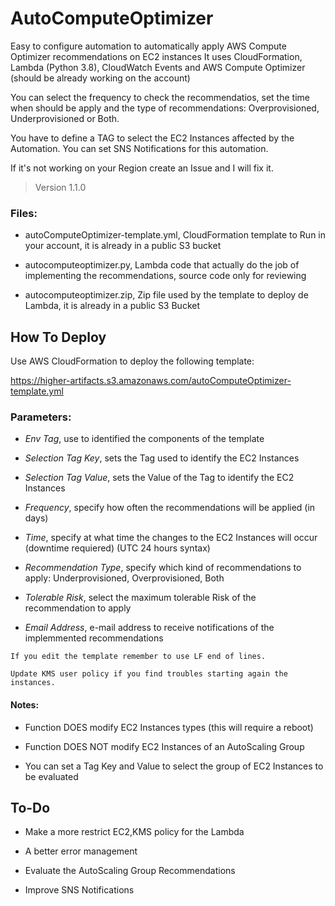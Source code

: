 # AutoComputeOptimizer
Easy to configure automation to automatically apply AWS Compute Optimizer recommendations on EC2 instances
It uses CloudFormation, Lambda (Python 3.8), CloudWatch Events and AWS Compute Optimizer (should be already working on the account)

You can select the frequency to check the recommendatios, set the time when should be apply and the type of recommendations: Overprovisioned, Underprovisioned or Both.

You have to define a TAG to select the EC2 Instances affected by the Automation. You can set SNS Notifications for this automation.

If it's not working on your Region create an Issue and I will fix it.

> Version 1.1.0

### Files:
- autoComputeOptimizer-template.yml, CloudFormation template to Run in your account, it is already in a public S3 bucket

- autocomputeoptimizer.py, Lambda code that actually do the job of implementing the recommendations, source code only for reviewing

- autocomputeoptimizer.zip, Zip file used by the template to deploy de Lambda, it is already in a public S3 Bucket

## How To Deploy
Use AWS CloudFormation to deploy the following template:

https://higher-artifacts.s3.amazonaws.com/autoComputeOptimizer-template.yml

### Parameters:
- *Env Tag*, use to identified the components of the template

- *Selection Tag Key*, sets the Tag used to identify the EC2 Instances

- *Selection Tag Value*, sets the Value of the Tag to identify the EC2 Instances

- *Frequency*, specify how often the recommendations will be applied (in days)

- *Time*, specify at what time the changes to the EC2 Instances will occur (downtime requiered) (UTC 24 hours syntax)

- *Recommendation Type*, specify which kind of recommendations to apply: Underprovisioned, Overprovisioned, Both

- *Tolerable Risk*, select the maximum tolerable Risk of the recommendation to apply

- *Email Address*, e-mail address to receive notifications of the implemmented recommendations

`If you edit the template remember to use LF end of lines.`

`Update KMS user policy if you find troubles starting again the instances.`

#### Notes:

- Function DOES modify EC2 Instances types (this will require a reboot) 

- Function DOES NOT modify EC2 Instances of an AutoScaling Group

- You can set a Tag Key and Value to select the group of EC2 Instances to be evaluated

## To-Do
- Make a more restrict EC2,KMS policy for the Lambda

- A better error management

- Evaluate the AutoScaling Group Recommendations

- Improve SNS Notifications
